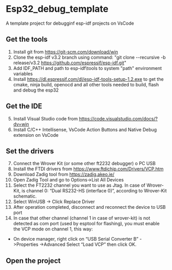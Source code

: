 # Esp32_debug_template
A template project for debugginf esp-idf projects on VsCode

## Get the tools ##
1. Install git from https://git-scm.com/download/win
2. Clone the esp-idf v3.2 branch using command: "git clone --recursive -b release/v3.2 https://github.com/espressif/esp-idf.git"
3. Add IDF_PATH and path to esp-idf\tools to system "path" environment variables
4. Install https://dl.espressif.com/dl/esp-idf-tools-setup-1.2.exe 
to get the cmake, ninja build, openocd and all other tools needed to build, flash and debug the esp32 
## Get the IDE ##
5. Install Visual Studio code from https://code.visualstudio.com/docs/?dv=win
6. Install C/C++ Intellisense, VsCode Action Buttons and Native Debug extension on VsCode
## Set the drivers ##
7. Connect the Wrover Kit (or some other ft2232 debugger) o PC USB
8. Install the FTDI drivers from https://www.ftdichip.com/Drivers/VCP.htm
9. Download Zadig tool from https://zadig.akeo.ie/
10. Open Zadig Tool and go to Options->List All Devices
11. Select the FT2232 channel you want to use as Jtag.
In case of Wrover-Kit, is channel 0: “Dual RS232-HS (interface 0)”, according to Wrover-Kit schematic.
12. Select WinUSB -> Click Replace Driver
13. After operation completed, disconnect and reconnect the device to USB port
14. In case that other channel (channel 1 in case of wrover-kit) is not detected as com port (used by esptool for flashing),
you must enable the VCP mode on channel 1, this way:
- On device manager, right click on “USB Serial Converter B” - >Properties ->Advanced
Select “Load VCP” then click OK.

## Open the project ##

